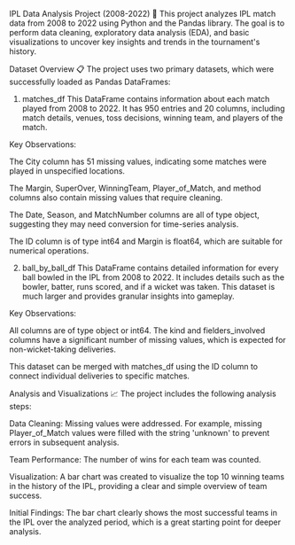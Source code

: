 IPL Data Analysis Project (2008-2022) 🏏
This project analyzes IPL match data from 2008 to 2022 using Python and the Pandas library. The goal is to perform data cleaning, exploratory data analysis (EDA), and basic visualizations to uncover key insights and trends in the tournament's history.

Dataset Overview 📋
The project uses two primary datasets, which were successfully loaded as Pandas DataFrames:

1. matches_df
This DataFrame contains information about each match played from 2008 to 2022. It has 950 entries and 20 columns, including match details, venues, toss decisions, winning team, and players of the match.

Key Observations:

The City column has 51 missing values, indicating some matches were played in unspecified locations.

The Margin, SuperOver, WinningTeam, Player_of_Match, and method columns also contain missing values that require cleaning.

The Date, Season, and MatchNumber columns are all of type object, suggesting they may need conversion for time-series analysis.

The ID column is of type int64 and Margin is float64, which are suitable for numerical operations.

2. ball_by_ball_df
This DataFrame contains detailed information for every ball bowled in the IPL from 2008 to 2022. It includes details such as the bowler, batter, runs scored, and if a wicket was taken. This dataset is much larger and provides granular insights into gameplay.

Key Observations:

All columns are of type object or int64. The kind and fielders_involved columns have a significant number of missing values, which is expected for non-wicket-taking deliveries.

This dataset can be merged with matches_df using the ID column to connect individual deliveries to specific matches.

Analysis and Visualizations 📈
The project includes the following analysis steps:

Data Cleaning: Missing values were addressed. For example, missing Player_of_Match values were filled with the string 'unknown' to prevent errors in subsequent analysis.

Team Performance: The number of wins for each team was counted.

Visualization: A bar chart was created to visualize the top 10 winning teams in the history of the IPL, providing a clear and simple overview of team success.

Initial Findings:
The bar chart clearly shows the most successful teams in the IPL over the analyzed period, which is a great starting point for deeper analysis.
